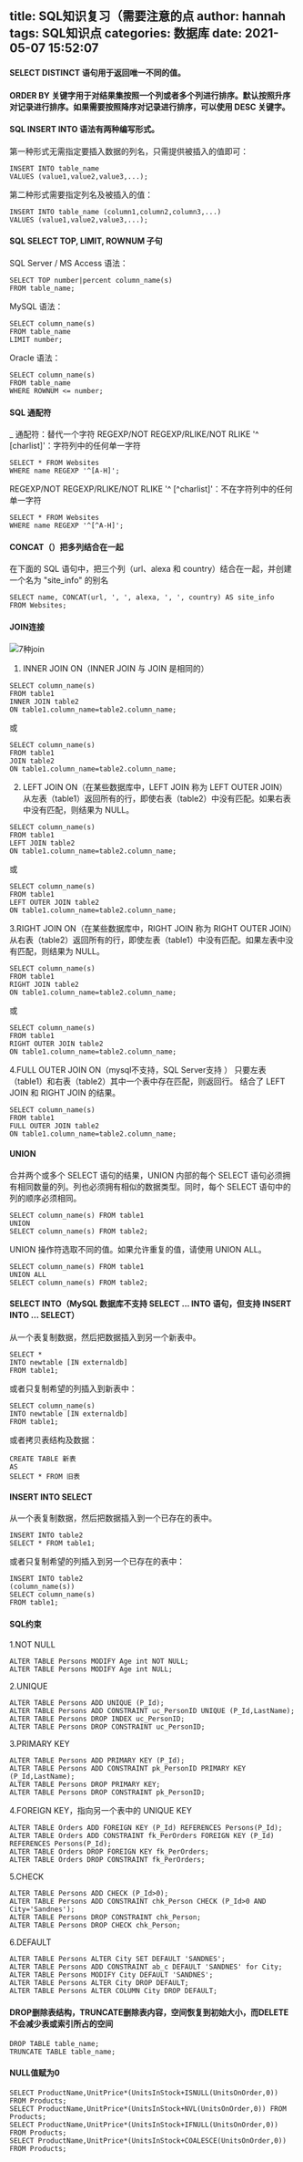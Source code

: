 title: SQL知识复习（需要注意的点
author: hannah
tags: SQL知识点
categories: 数据库
date: 2021-05-07 15:52:07
---


#### SELECT DISTINCT 语句用于返回唯一不同的值。


#### ORDER BY 关键字用于对结果集按照一个列或者多个列进行排序。默认按照升序对记录进行排序。如果需要按照降序对记录进行排序，可以使用 DESC 关键字。


#### SQL INSERT INTO 语法有两种编写形式。
第一种形式无需指定要插入数据的列名，只需提供被插入的值即可：
```
INSERT INTO table_name
VALUES (value1,value2,value3,...);
```
第二种形式需要指定列名及被插入的值：
```
INSERT INTO table_name (column1,column2,column3,...)
VALUES (value1,value2,value3,...);
```


#### SQL SELECT TOP, LIMIT, ROWNUM 子句
SQL Server / MS Access 语法：
```
SELECT TOP number|percent column_name(s)
FROM table_name;
```
MySQL 语法：
```
SELECT column_name(s)
FROM table_name
LIMIT number;
```
Oracle 语法：
```
SELECT column_name(s)
FROM table_name
WHERE ROWNUM <= number;
```


#### SQL 通配符
_ 通配符：替代一个字符
REGEXP/NOT REGEXP/RLIKE/NOT RLIKE '^ [charlist]'：字符列中的任何单一字符
```
SELECT * FROM Websites
WHERE name REGEXP '^[A-H]';
```
REGEXP/NOT REGEXP/RLIKE/NOT RLIKE '^ [^charlist]'：不在字符列中的任何单一字符
```
SELECT * FROM Websites
WHERE name REGEXP '^[^A-H]';
```


#### CONCAT（）把多列结合在一起
在下面的 SQL 语句中，把三个列（url、alexa 和 country）结合在一起，并创建一个名为 "site_info" 的别名
```
SELECT name, CONCAT(url, ', ', alexa, ', ', country) AS site_info
FROM Websites;
```


#### JOIN连接
![7种join](/images/sql_join.png)
1. INNER JOIN ON（INNER JOIN 与 JOIN 是相同的）
```
SELECT column_name(s)
FROM table1
INNER JOIN table2
ON table1.column_name=table2.column_name;
```
或
```
SELECT column_name(s)
FROM table1
JOIN table2
ON table1.column_name=table2.column_name;
```
2. LEFT JOIN ON（在某些数据库中，LEFT JOIN 称为 LEFT OUTER JOIN）
从左表（table1）返回所有的行，即使右表（table2）中没有匹配。如果右表中没有匹配，则结果为 NULL。
```
SELECT column_name(s)
FROM table1
LEFT JOIN table2
ON table1.column_name=table2.column_name;
```
或
```
SELECT column_name(s)
FROM table1
LEFT OUTER JOIN table2
ON table1.column_name=table2.column_name;
```
3.RIGHT JOIN ON（在某些数据库中，RIGHT JOIN 称为 RIGHT OUTER JOIN）
从右表（table2）返回所有的行，即使左表（table1）中没有匹配。如果左表中没有匹配，则结果为 NULL。
```
SELECT column_name(s)
FROM table1
RIGHT JOIN table2
ON table1.column_name=table2.column_name;
```
或
```
SELECT column_name(s)
FROM table1
RIGHT OUTER JOIN table2
ON table1.column_name=table2.column_name;
```
4.FULL OUTER JOIN ON（mysql不支持，SQL Server支持 ）
只要左表（table1）和右表（table2）其中一个表中存在匹配，则返回行。
结合了 LEFT JOIN 和 RIGHT JOIN 的结果。
```
SELECT column_name(s)
FROM table1
FULL OUTER JOIN table2
ON table1.column_name=table2.column_name;
```


#### UNION
合并两个或多个 SELECT 语句的结果，UNION 内部的每个 SELECT 语句必须拥有相同数量的列。列也必须拥有相似的数据类型。同时，每个 SELECT 语句中的列的顺序必须相同。
```
SELECT column_name(s) FROM table1
UNION
SELECT column_name(s) FROM table2;
```
UNION 操作符选取不同的值。如果允许重复的值，请使用 UNION ALL。
```
SELECT column_name(s) FROM table1
UNION ALL
SELECT column_name(s) FROM table2;
```


#### SELECT INTO（MySQL 数据库不支持 SELECT ... INTO 语句，但支持 INSERT INTO ... SELECT）
从一个表复制数据，然后把数据插入到另一个新表中。
```
SELECT *
INTO newtable [IN externaldb]
FROM table1;
```
或者只复制希望的列插入到新表中：
```
SELECT column_name(s)
INTO newtable [IN externaldb]
FROM table1;
```
或者拷贝表结构及数据：
```
CREATE TABLE 新表
AS
SELECT * FROM 旧表 
```


#### INSERT INTO SELECT
从一个表复制数据，然后把数据插入到一个已存在的表中。
```
INSERT INTO table2
SELECT * FROM table1;
```
或者只复制希望的列插入到另一个已存在的表中：
```
INSERT INTO table2
(column_name(s))
SELECT column_name(s)
FROM table1;
```


#### SQL约束
1.NOT NULL
```
ALTER TABLE Persons MODIFY Age int NOT NULL;
ALTER TABLE Persons MODIFY Age int NULL;
```
2.UNIQUE
```
ALTER TABLE Persons ADD UNIQUE (P_Id);
ALTER TABLE Persons ADD CONSTRAINT uc_PersonID UNIQUE (P_Id,LastName);
ALTER TABLE Persons DROP INDEX uc_PersonID;
ALTER TABLE Persons DROP CONSTRAINT uc_PersonID;
```
3.PRIMARY KEY
```
ALTER TABLE Persons ADD PRIMARY KEY (P_Id);
ALTER TABLE Persons ADD CONSTRAINT pk_PersonID PRIMARY KEY (P_Id,LastName);
ALTER TABLE Persons DROP PRIMARY KEY;
ALTER TABLE Persons DROP CONSTRAINT pk_PersonID;
```
4.FOREIGN KEY，指向另一个表中的 UNIQUE KEY
```
ALTER TABLE Orders ADD FOREIGN KEY (P_Id) REFERENCES Persons(P_Id);
ALTER TABLE Orders ADD CONSTRAINT fk_PerOrders FOREIGN KEY (P_Id) REFERENCES Persons(P_Id);
ALTER TABLE Orders DROP FOREIGN KEY fk_PerOrders;
ALTER TABLE Orders DROP CONSTRAINT fk_PerOrders;
```
5.CHECK
```
ALTER TABLE Persons ADD CHECK (P_Id>0);
ALTER TABLE Persons ADD CONSTRAINT chk_Person CHECK (P_Id>0 AND City='Sandnes');
ALTER TABLE Persons DROP CONSTRAINT chk_Person;
ALTER TABLE Persons DROP CHECK chk_Person;
```
6.DEFAULT
```
ALTER TABLE Persons ALTER City SET DEFAULT 'SANDNES';
ALTER TABLE Persons ADD CONSTRAINT ab_c DEFAULT 'SANDNES' for City;
ALTER TABLE Persons MODIFY City DEFAULT 'SANDNES';
ALTER TABLE Persons ALTER City DROP DEFAULT;
ALTER TABLE Persons ALTER COLUMN City DROP DEFAULT;
```


#### DROP删除表结构，TRUNCATE删除表内容，空间恢复到初始大小，而DELETE不会减少表或索引所占的空间
```
DROP TABLE table_name;
TRUNCATE TABLE table_name;
```


#### NULL值赋为0
```
SELECT ProductName,UnitPrice*(UnitsInStock+ISNULL(UnitsOnOrder,0)) FROM Products;
SELECT ProductName,UnitPrice*(UnitsInStock+NVL(UnitsOnOrder,0)) FROM Products;
SELECT ProductName,UnitPrice*(UnitsInStock+IFNULL(UnitsOnOrder,0)) FROM Products;
SELECT ProductName,UnitPrice*(UnitsInStock+COALESCE(UnitsOnOrder,0)) FROM Products;
```

